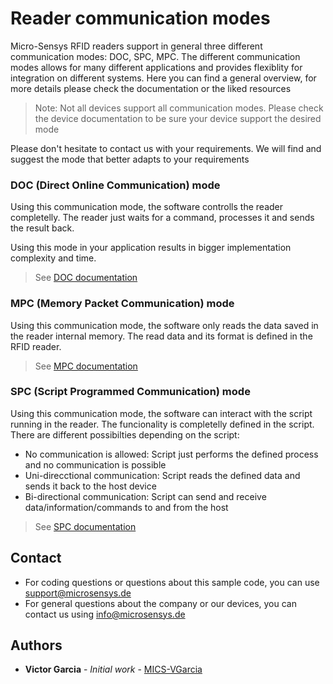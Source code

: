# Reader communication modes
Micro-Sensys RFID readers support in general three different communication modes: DOC, SPC, MPC.
The different communication modes allows for many different applications and provides flexiblity for integration on different systems. Here you can find a general overview, for more details please check the documentation or the liked resources
> Note: Not all devices support all communication modes. Please check the device documentation to be sure your device support the desired mode

Please don't hesitate to contact us with your requirements. We will find and suggest the mode that better adapts to your requirements

### DOC (Direct Online Communication) mode
Using this communication mode, the software controlls the reader completelly. The reader just waits for a command, processes it and sends the result back.

Using this mode in your application results in bigger implementation complexity and time.
> See [DOC documentation](doc)

### MPC (Memory Packet Communication) mode
Using this communication mode, the software only reads the data saved in the reader internal memory. The read data and its format is defined in the RFID reader.
> See [MPC documentation](mpc)

### SPC (Script Programmed Communication) mode
Using this communication mode, the software can interact with the script running in the reader. The funcionality is completelly defined in the script. There are different possibilties depending on the script:
* No communication is allowed: Script just performs the defined process and no communication is possible
* Uni-direcctional communication: Script reads the defined data and sends it back to the host device
* Bi-directional communication: Script can send and receive data/information/commands to and from the host
> See [SPC documentation](spc)

## Contact
* For coding questions or questions about this sample code, you can use [support@microsensys.de](mailto:support@microsensys.de)
* For general questions about the company or our devices, you can contact us using [info@microsensys.de](mailto:info@microsensys.de)

## Authors

* **Victor Garcia** - *Initial work* - [MICS-VGarcia](https://github.com/MICS-VGarcia/)
